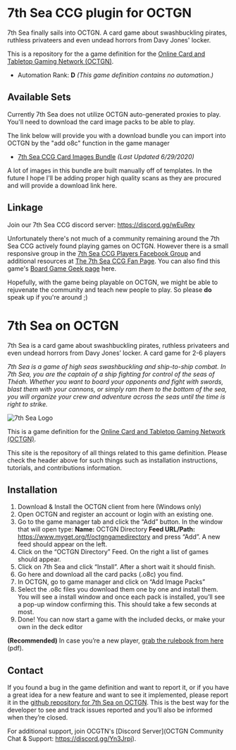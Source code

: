 7th Sea CCG plugin for OCTGN
============================

7th Sea finally sails into OCTGN. A card game about swashbuckling pirates, ruthless privateers and even undead horrors from Davy Jones' locker.

This is a repository for the a game definition for the [Online Card and Tabletop Gaming Network (OCTGN)](http://octgn.net).

* Automation Rank: **D** *(This game definition contains no automation.)*


Available Sets
---------

Currently 7th Sea does not utilize OCTGN auto-generated proxies to play. You'll need to download the card image packs to be able to play.

The link below will provide you with a download bundle you can import into OCTGN by the "add o8c" function in the game manager

* [7th Sea CCG Card Images Bundle](https://drive.google.com/file/d/1Io9Bxla3h_xWb9O3wKuuo0o8jorXQSxZ) *(Last Updated 6/29/2020)*

A lot of images in this bundle are built manually off of templates. In the future I hope I'll be adding proper high quality scans as they are procured and will provide a download link here.


Linkage
-------

Join our 7th Sea CCG discord server: https://discord.gg/wEuRey

Unfortunately there's not much of a community remaining around the 7th Sea CCG actively found playing games on OCTGN. However there is a small responsive group in the [7th Sea CCG Players Facebook Group](https://www.facebook.com/groups/2233394568/) and additional resources at [The 7th Sea CCG Fan Page](http://www.7thsea.info). You can also find this game's [Board Game Geek page](http://boardgamegeek.com/boardgame/3125/7th-sea-collectible-card-game) here.

Hopefully, with the game being playable on OCTGN, we might be able to rejuvenate the community and teach new people to play. So please **do** speak up if you're around ;)


# 7th Sea on OCTGN

7th Sea is a card game about swashbuckling pirates, ruthless privateers and even undead horrors from Davy Jones’ locker. A card game for 2-6 players

*7th Sea is a game of high seas swashbuckling and ship-to-ship combat. In 7th Sea, you are the captain of a ship fighting for control of the seas of Théah. Whether you want to board your opponents and fight with swords, blast them with your cannons, or simply ram them to the bottom of the sea, you will organize your crew and adventure across the seas until the time is right to strike.*

![7th Sea Logo](7thSea_logo2.jpg)

This is a game definition for the [Online Card and Tabletop Gaming Network (OCTGN)](http://octgn.net/).

This site is the repository of all things related to this game definition. Please check the header above for such things such as installation instructions, tutorials, and contributions information.

## Installation

1. Download & Install the OCTGN client from here (Windows only)
2. Open OCTGN and register an account or login with an existing one.
3. Go to the game manager tab and click the “Add” button. In the window that will open type:
 **Name:** OCTGN Directory
**Feed URL/Path:** https://www.myget.org/f/octgngamedirectory and press “Add”. A new feed should appear on the left.
4. Click on the “OCTGN Directory” Feed. On the right a list of games should appear.
5. Click on 7th Sea and click “Install”. After a short wait it should finish.
6. Go here and download all the card packs (.o8c) you find.
7. In OCTGN, go to game manager and click on “Add Image Packs”
8. Select the .o8c files you download them one by one and install them. You will see a install window and once each pack is installed, you’ll see a pop-up window confirming this. This should take a few seconds at most.
9. Done! You can now start a game with the included decks, or make your own in the deck editor

**(Recommended)** In case you’re a new player, [grab the rulebook from here](https://72097bb9-ee25-40ee-b5a8-363a17454f74.filesusr.com/ugd/51c7cb_2ef9693b499e4962a4adfb669ca809a8.pdf) (pdf).


## Contact
If you found a bug in the game definition and want to report it, or if you have a great idea for a new feature and want to see it implemented, please report it in the [github repository for 7th Sea on OCTGN](https://github.com/stevetotheizz0/7thSea-for-OCTGN). This is the best way for the developer to see and track issues reported and you’ll also be informed when they’re closed.

For additional support, join OCGTN's [Discord Server](OCTGN Community Chat & Support: https://discord.gg/Yn3Jrpj).
